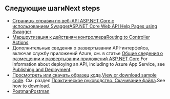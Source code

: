 ## <a name="next-steps"></a><span data-ttu-id="cbf58-101">Следующие шаги</span><span class="sxs-lookup"><span data-stu-id="cbf58-101">Next steps</span></span>

* [<span data-ttu-id="cbf58-102">Страницы справки по веб-API ASP.NET Core с использованием Swagger</span><span class="sxs-lookup"><span data-stu-id="cbf58-102">ASP.NET Core Web API Help Pages using Swagger</span></span>](xref:tutorials/web-api-help-pages-using-swagger)
* [<span data-ttu-id="cbf58-103">Маршрутизация к действиям контроллера</span><span class="sxs-lookup"><span data-stu-id="cbf58-103">Routing to Controller Actions</span></span>](xref:mvc/controllers/routing)
* <span data-ttu-id="cbf58-104">Дополнительные сведения о развертывании API-интерфейса, включая службу приложений Azure, см. в статье [Общие сведения о размещении и развертывании приложений ASP.NET Core](xref:publishing/index).</span><span class="sxs-lookup"><span data-stu-id="cbf58-104">For information about deploying an API, including to Azure App Service, see [Publishing and Deployment](xref:publishing/index).</span></span>
* <span data-ttu-id="cbf58-105">[Просмотреть или скачать образец кода](https://github.com/aspnet/Docs/tree/master/aspnetcore/tutorials/first-web-api/sample).</span><span class="sxs-lookup"><span data-stu-id="cbf58-105">[View or download sample code](https://github.com/aspnet/Docs/tree/master/aspnetcore/tutorials/first-web-api/sample).</span></span> <span data-ttu-id="cbf58-106">См. раздел [Практическое руководство. Скачивание файла](xref:tutorials/index#how-to-download-a-sample).</span><span class="sxs-lookup"><span data-stu-id="cbf58-106">See [how to download](xref:tutorials/index#how-to-download-a-sample).</span></span>
* [<span data-ttu-id="cbf58-107">Postman</span><span class="sxs-lookup"><span data-stu-id="cbf58-107">Postman</span></span>](https://www.getpostman.com/)
